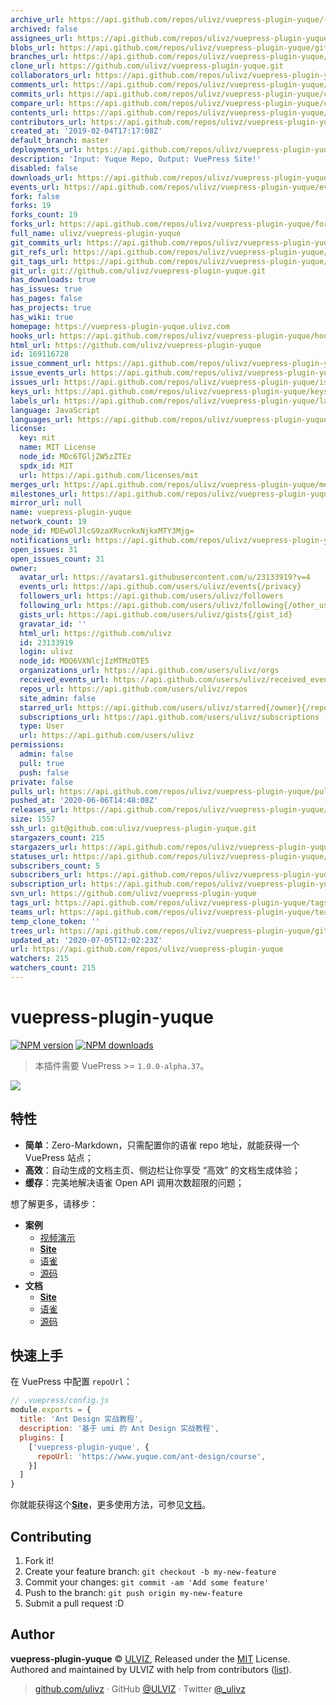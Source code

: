 ```yaml
---
archive_url: https://api.github.com/repos/ulivz/vuepress-plugin-yuque/{archive_format}{/ref}
archived: false
assignees_url: https://api.github.com/repos/ulivz/vuepress-plugin-yuque/assignees{/user}
blobs_url: https://api.github.com/repos/ulivz/vuepress-plugin-yuque/git/blobs{/sha}
branches_url: https://api.github.com/repos/ulivz/vuepress-plugin-yuque/branches{/branch}
clone_url: https://github.com/ulivz/vuepress-plugin-yuque.git
collaborators_url: https://api.github.com/repos/ulivz/vuepress-plugin-yuque/collaborators{/collaborator}
comments_url: https://api.github.com/repos/ulivz/vuepress-plugin-yuque/comments{/number}
commits_url: https://api.github.com/repos/ulivz/vuepress-plugin-yuque/commits{/sha}
compare_url: https://api.github.com/repos/ulivz/vuepress-plugin-yuque/compare/{base}...{head}
contents_url: https://api.github.com/repos/ulivz/vuepress-plugin-yuque/contents/{+path}
contributors_url: https://api.github.com/repos/ulivz/vuepress-plugin-yuque/contributors
created_at: '2019-02-04T17:17:08Z'
default_branch: master
deployments_url: https://api.github.com/repos/ulivz/vuepress-plugin-yuque/deployments
description: 'Input: Yuque Repo, Output: VuePress Site!'
disabled: false
downloads_url: https://api.github.com/repos/ulivz/vuepress-plugin-yuque/downloads
events_url: https://api.github.com/repos/ulivz/vuepress-plugin-yuque/events
fork: false
forks: 19
forks_count: 19
forks_url: https://api.github.com/repos/ulivz/vuepress-plugin-yuque/forks
full_name: ulivz/vuepress-plugin-yuque
git_commits_url: https://api.github.com/repos/ulivz/vuepress-plugin-yuque/git/commits{/sha}
git_refs_url: https://api.github.com/repos/ulivz/vuepress-plugin-yuque/git/refs{/sha}
git_tags_url: https://api.github.com/repos/ulivz/vuepress-plugin-yuque/git/tags{/sha}
git_url: git://github.com/ulivz/vuepress-plugin-yuque.git
has_downloads: true
has_issues: true
has_pages: false
has_projects: true
has_wiki: true
homepage: https://vuepress-plugin-yuque.ulivz.com
hooks_url: https://api.github.com/repos/ulivz/vuepress-plugin-yuque/hooks
html_url: https://github.com/ulivz/vuepress-plugin-yuque
id: 169116728
issue_comment_url: https://api.github.com/repos/ulivz/vuepress-plugin-yuque/issues/comments{/number}
issue_events_url: https://api.github.com/repos/ulivz/vuepress-plugin-yuque/issues/events{/number}
issues_url: https://api.github.com/repos/ulivz/vuepress-plugin-yuque/issues{/number}
keys_url: https://api.github.com/repos/ulivz/vuepress-plugin-yuque/keys{/key_id}
labels_url: https://api.github.com/repos/ulivz/vuepress-plugin-yuque/labels{/name}
language: JavaScript
languages_url: https://api.github.com/repos/ulivz/vuepress-plugin-yuque/languages
license:
  key: mit
  name: MIT License
  node_id: MDc6TGljZW5zZTEz
  spdx_id: MIT
  url: https://api.github.com/licenses/mit
merges_url: https://api.github.com/repos/ulivz/vuepress-plugin-yuque/merges
milestones_url: https://api.github.com/repos/ulivz/vuepress-plugin-yuque/milestones{/number}
mirror_url: null
name: vuepress-plugin-yuque
network_count: 19
node_id: MDEwOlJlcG9zaXRvcnkxNjkxMTY3Mjg=
notifications_url: https://api.github.com/repos/ulivz/vuepress-plugin-yuque/notifications{?since,all,participating}
open_issues: 31
open_issues_count: 31
owner:
  avatar_url: https://avatars1.githubusercontent.com/u/23133919?v=4
  events_url: https://api.github.com/users/ulivz/events{/privacy}
  followers_url: https://api.github.com/users/ulivz/followers
  following_url: https://api.github.com/users/ulivz/following{/other_user}
  gists_url: https://api.github.com/users/ulivz/gists{/gist_id}
  gravatar_id: ''
  html_url: https://github.com/ulivz
  id: 23133919
  login: ulivz
  node_id: MDQ6VXNlcjIzMTMzOTE5
  organizations_url: https://api.github.com/users/ulivz/orgs
  received_events_url: https://api.github.com/users/ulivz/received_events
  repos_url: https://api.github.com/users/ulivz/repos
  site_admin: false
  starred_url: https://api.github.com/users/ulivz/starred{/owner}{/repo}
  subscriptions_url: https://api.github.com/users/ulivz/subscriptions
  type: User
  url: https://api.github.com/users/ulivz
permissions:
  admin: false
  pull: true
  push: false
private: false
pulls_url: https://api.github.com/repos/ulivz/vuepress-plugin-yuque/pulls{/number}
pushed_at: '2020-06-06T14:48:08Z'
releases_url: https://api.github.com/repos/ulivz/vuepress-plugin-yuque/releases{/id}
size: 1557
ssh_url: git@github.com:ulivz/vuepress-plugin-yuque.git
stargazers_count: 215
stargazers_url: https://api.github.com/repos/ulivz/vuepress-plugin-yuque/stargazers
statuses_url: https://api.github.com/repos/ulivz/vuepress-plugin-yuque/statuses/{sha}
subscribers_count: 5
subscribers_url: https://api.github.com/repos/ulivz/vuepress-plugin-yuque/subscribers
subscription_url: https://api.github.com/repos/ulivz/vuepress-plugin-yuque/subscription
svn_url: https://github.com/ulivz/vuepress-plugin-yuque
tags_url: https://api.github.com/repos/ulivz/vuepress-plugin-yuque/tags
teams_url: https://api.github.com/repos/ulivz/vuepress-plugin-yuque/teams
temp_clone_token: ''
trees_url: https://api.github.com/repos/ulivz/vuepress-plugin-yuque/git/trees{/sha}
updated_at: '2020-07-05T12:02:23Z'
url: https://api.github.com/repos/ulivz/vuepress-plugin-yuque
watchers: 215
watchers_count: 215
---
```


# vuepress-plugin-yuque

[![NPM version](https://badgen.net/npm/v/vuepress-plugin-yuque)](https://npmjs.com/package/vuepress-plugin-yuque) [![NPM downloads](https://badgen.net/npm/dm/vuepress-plugin-yuque)](https://npmjs.com/package/vuepress-plugin-yuque) 

> 本插件需要 VuePress >= `1.0.0-alpha.37`。

<img src="https://raw.githubusercontent.com/ULIVZ/vuepress-plugin-yuque/master/.media/hero.png">

## 特性

- **简单**：Zero-Markdown，只需配置你的语雀 repo 地址，就能获得一个 VuePress 站点；
- **高效**：自动生成的文档主页、侧边栏让你享受 “高效” 的文档生成体验；
- **缓存**：完美地解决语雀 Open API 调用次数超限的问题；

想了解更多，请移步：

- **案例**
  - [视频演示](https://player.youku.com/embed/XNDA1MzAwMDIzNg==)
  - [**Site**](https://antd-course.ulivz.com/)
  - [语雀](https://www.yuque.com/ant-design/course)
  - [源码](https://github.com/ulivz/vuepress-plugin-yuque/tree/master/example/.vuepress)
- **文档**
  - [**Site**](https://vuepress-plugin-yuque.ulivz.com/)
  - [语雀](https://www.yuque.com/vuepress/vuepress-plugin-yuque)
  - [源码](https://github.com/ulivz/vuepress-plugin-yuque/tree/master/docs/.vuepress)

## 快速上手

在 VuePress 中配置 `repoUrl`：

```js
// .vuepress/config.js
module.exports = {
  title: 'Ant Design 实战教程',
  description: '基于 umi 的 Ant Design 实战教程',
  plugins: [
    ['vuepress-plugin-yuque', {
      repoUrl: 'https://www.yuque.com/ant-design/course',
    }]
  ]
}
```

你就能获得这个[**Site**](https://antd-course.ulivz.com/)，更多使用方法，可参见[文档](https://vuepress-plugin-yuque.ulivz.com/)。

## Contributing

1. Fork it!
2. Create your feature branch: `git checkout -b my-new-feature`
3. Commit your changes: `git commit -am 'Add some feature'`
4. Push to the branch: `git push origin my-new-feature`
5. Submit a pull request :D


## Author

**vuepress-plugin-yuque** © [ULVIZ](https://github.com/ulivz), Released under the [MIT](https://raw.githubusercontent.com/ULIVZ/vuepress-plugin-yuque/master/LICENSE) License.<br>
Authored and maintained by ULVIZ with help from contributors ([list](https://github.com/ulivz/vuepress-plugin-yuque/contributors)).

> [github.com/ulivz](https://github.com/ulivz) · GitHub [@ULVIZ](https://github.com/ulivz) · Twitter [@_ulivz](https://twitter.com/_ulivz)
